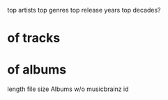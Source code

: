 top artists
top genres
top release years
top decades?
# of tracks
# of albums
length 
file size
Albums w/o musicbrainz id
